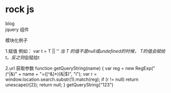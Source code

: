 # rock js
blog<br/>
jquery 组件<br/> 

模块化例子<br/>

1.赋值
例如： var t = T || '*'
当 T 的值不是null或undefined的时候， T的值会赋给t。反之则*会赋给t

2.url 获取参数
function getQueryString(name) { 
var reg = new RegExp("(^|&)" + name + "=([^&]*)(&|$)", "i"); 
var r = window.location.search.substr(1).match(reg); 
if (r != null) return unescape(r[2]); return null; 
} getQueryString("123")
